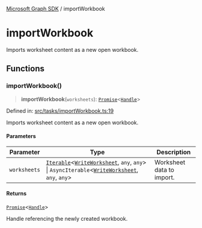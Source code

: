 [Microsoft Graph SDK](README.md) / importWorkbook

# importWorkbook

Imports worksheet content as a new open workbook.

## Functions

### importWorkbook()

> **importWorkbook**(`worksheets`): [`Promise`](https://developer.mozilla.org/docs/Web/JavaScript/Reference/Global_Objects/Promise)\<[`Handle`](Handle.md#handle)\>

Defined in: [src/tasks/importWorkbook.ts:19](https://github.com/Future-Secure-AI/sharepoint-workbook/blob/main/src/tasks/importWorkbook.ts#L19)

Imports worksheet content as a new open workbook.

#### Parameters

| Parameter | Type | Description |
| ------ | ------ | ------ |
| `worksheets` | [`Iterable`](https://www.typescriptlang.org/docs/handbook/iterators-and-generators.html#iterable-interface)\<[`WriteWorksheet`](Worksheet.md#writeworksheet), `any`, `any`\> \| `AsyncIterable`\<[`WriteWorksheet`](Worksheet.md#writeworksheet), `any`, `any`\> | Worksheet data to import. |

#### Returns

[`Promise`](https://developer.mozilla.org/docs/Web/JavaScript/Reference/Global_Objects/Promise)\<[`Handle`](Handle.md#handle)\>

Handle referencing the newly created workbook.
